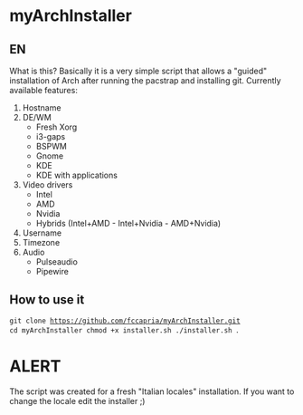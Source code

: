 # myArchInstaller

**EN**
------
What is this?
Basically it is a very simple script that allows a "guided" installation of Arch after running the pacstrap and installing git. 
Currently available features:
1. Hostname
2. DE/WM
   * Fresh Xorg
   * i3-gaps
   * BSPWM
   * Gnome
   * KDE
   * KDE with applications
3. Video drivers
   * Intel
   * AMD
   * Nvidia
   * Hybrids (Intel+AMD - Intel+Nvidia - AMD+Nvidia)
4. Username
5. Timezone
6. Audio
   * Pulseaudio
   * Pipewire
  
How to use it
-------------

<code>git clone https://github.com/fccapria/myArchInstaller.git
  cd myArchInstaller
  chmod +x installer.sh
  ./installer.sh
</code>.</p>

# ALERT
The script was created for a fresh "Italian locales" installation. If you want to change the locale edit the installer ;)

